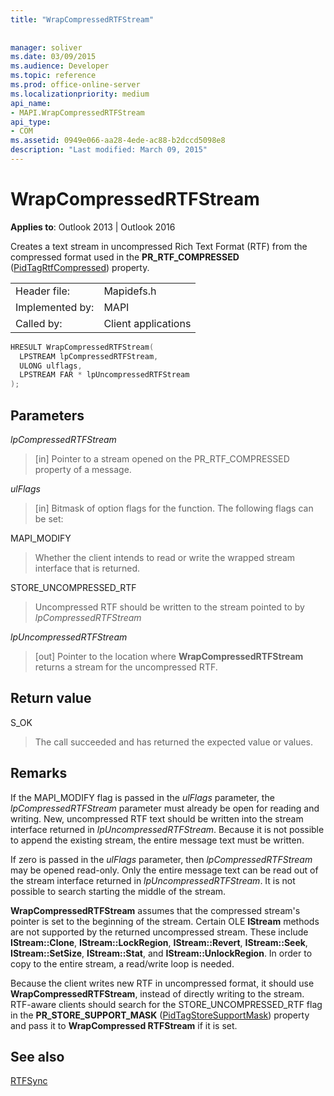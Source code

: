 ```yaml
---
title: "WrapCompressedRTFStream"
 
 
manager: soliver
ms.date: 03/09/2015
ms.audience: Developer
ms.topic: reference
ms.prod: office-online-server
ms.localizationpriority: medium
api_name:
- MAPI.WrapCompressedRTFStream
api_type:
- COM
ms.assetid: 0949e066-aa28-4ede-ac88-b2dccd5098e8
description: "Last modified: March 09, 2015"
---
```


# WrapCompressedRTFStream

  
  
**Applies to**: Outlook 2013 | Outlook 2016 
  
Creates a text stream in uncompressed Rich Text Format (RTF) from the compressed format used in the **PR_RTF_COMPRESSED** ([PidTagRtfCompressed](pidtagrtfcompressed-canonical-property.md)) property. 
  
|||
|:-----|:-----|
|Header file:  <br/> |Mapidefs.h  <br/> |
|Implemented by:  <br/> |MAPI  <br/> |
|Called by:  <br/> |Client applications  <br/> |
   
```cpp
HRESULT WrapCompressedRTFStream(
  LPSTREAM lpCompressedRTFStream,
  ULONG ulflags,
  LPSTREAM FAR * lpUncompressedRTFStream
);
```

## Parameters

 _lpCompressedRTFStream_
  
> [in] Pointer to a stream opened on the PR_RTF_COMPRESSED property of a message. 
    
 _ulFlags_
  
> [in] Bitmask of option flags for the function. The following flags can be set:
    
MAPI_MODIFY 
  
> Whether the client intends to read or write the wrapped stream interface that is returned. 
    
STORE_UNCOMPRESSED_RTF 
  
> Uncompressed RTF should be written to the stream pointed to by  _lpCompressedRTFStream_
    
 _lpUncompressedRTFStream_
  
> [out] Pointer to the location where **WrapCompressedRTFStream** returns a stream for the uncompressed RTF. 
    
## Return value

S_OK 
  
> The call succeeded and has returned the expected value or values.
    
## Remarks

If the MAPI_MODIFY flag is passed in the _ulFlags_ parameter, the  _lpCompressedRTFStream_ parameter must already be open for reading and writing. New, uncompressed RTF text should be written into the stream interface returned in  _lpUncompressedRTFStream_. Because it is not possible to append the existing stream, the entire message text must be written. 
  
If zero is passed in the _ulFlags_ parameter, then  _lpCompressedRTFStream_ may be opened read-only. Only the entire message text can be read out of the stream interface returned in  _lpUncompressedRTFStream_. It is not possible to search starting the middle of the stream. 
  
 **WrapCompressedRTFStream** assumes that the compressed stream's pointer is set to the beginning of the stream. Certain OLE **IStream** methods are not supported by the returned uncompressed stream. These include **IStream::Clone**, **IStream::LockRegion**, **IStream::Revert**, **IStream::Seek**, **IStream::SetSize**, **IStream::Stat**, and **IStream::UnlockRegion**. In order to copy to the entire stream, a read/write loop is needed. 
  
Because the client writes new RTF in uncompressed format, it should use **WrapCompressedRTFStream**, instead of directly writing to the stream. RTF-aware clients should search for the STORE_UNCOMPRESSED_RTF flag in the **PR_STORE_SUPPORT_MASK** ([PidTagStoreSupportMask](pidtagstoresupportmask-canonical-property.md)) property and pass it to **WrapCompressed RTFStream** if it is set. 
  
## See also



[RTFSync](rtfsync.md)

